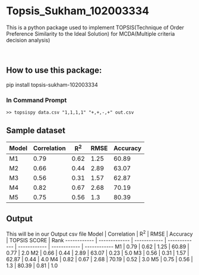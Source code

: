 # Topsis_Sukham_102003334
This is a python package used to implement TOPSIS(Technique of Order Preference Similarity to the Ideal Solution) for MCDA(Multiple criteria decision analysis)

<br>

## How to use this package:

pip install topsis-sukham-102003334

### In Command Prompt
```
>> topsispy data.csv "1,1,1,1" "+,+,-,+" out.csv
```
## Sample dataset

Model | Correlation | R<sup>2</sup> | RMSE | Accuracy
------------ | ------------- | ------------ | ------------- | ------------
M1 |	0.79 | 0.62	| 1.25 | 60.89
M2 |  0.66 | 0.44	| 2.89 | 63.07
M3 |	0.56 | 0.31	| 1.57 | 62.87
M4 |	0.82 | 0.67	| 2.68 | 70.19
M5 |	0.75 | 0.56	| 1.3	 | 80.39

## Output
This will be in our Output csv file
Model | Correlation | R<sup>2</sup> | RMSE | Accuracy | TOPSIS SCORE | Rank
------------ | ------------- | ------------ | ------------- | ------------ | ------------ | ------------
M1 |	0.79 | 0.62	| 1.25 | 60.89 | 0.77 | 2.0
M2 |  0.66 | 0.44	| 2.89 | 63.07 | 0.23 | 5.0
M3 |	0.56 | 0.31	| 1.57 | 62.87 | 0.44 | 4.0
M4 |	0.82 | 0.67	| 2.68 | 70.19 | 0.52 | 3.0
M5 |	0.75 | 0.56	| 1.3	 | 80.39 | 0.81 | 1.0
